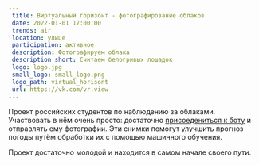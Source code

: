 ```yaml
---
 title: Виртуальный горизонт - фотографирование облаков
 date: 2022-01-01 17:00:00
 trends: air
 location: улице
 participation: активное
 description: Фотографируем облака
 description_short: Считаем белогривых лошадок
 logo: logo.jpg
 small_logo: small_logo.png
 logo_path: virtual_horisont
 url: https://vk.com/vr.view
---
```


Проект российских студентов по наблюдению за облаками. Участвовать в нём очень просто: достаточно [присоедениться к боту](https://t.me/CloudCollectionBot) и отправлять ему фотографии.
Эти снимки помогут улучшить прогноз погоды путём обработки их с помощью машинного обучения.

Проект достаточно молодой и находится в самом начале своего пути.